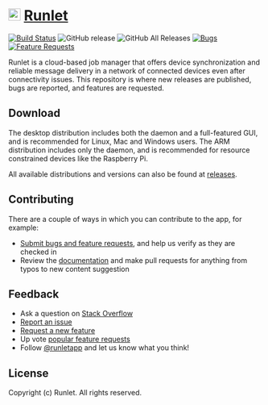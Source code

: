 # <a href="https://runlet.app" target="_blank" rel="noopener noreferrer"><img width="24" src="https://avatars3.githubusercontent.com/u/46654969?s=200&v=4" alt="Runlet logo"></a> [Runlet](https://runlet.app)

[![Build Status](https://dev.azure.com/runletapp/runlet/_apis/build/status/GustavoKatel.runletapp?branchName=master)](https://dev.azure.com/runletapp/runlet/_build/latest?definitionId=2&branchName=master)
![GitHub release](https://img.shields.io/github/release/runletapp/runlet)
![GitHub All Releases](https://img.shields.io/github/downloads/runletapp/runlet/total)
[![Bugs](https://img.shields.io/github/issues/runletapp/runlet/bug.svg)](https://github.com/runletapp/runlet/issues?utf8=✓&q=is%3Aissue+is%3Aopen+label%3Abug)
[![Feature Requests](https://img.shields.io/github/issues/runletapp/runlet/feature-request.svg)](https://github.com/runletapp/runlet/issues?q=is%3Aopen+is%3Aissue+label%3Afeature-request+sort%3Areactions-%2B1-desc)

Runlet is a cloud-based job manager that offers device synchronization and reliable message delivery in a network of connected devices even after connectivity issues. This repository is where new releases are published, bugs are reported, and features are requested. 

## Download

The desktop distribution includes both the daemon and a full-featured GUI, and is recommended for Linux, Mac and Windows users. The ARM distribution includes only the daemon, and is recommended for resource constrained devices like the Raspberry Pi.

All available distributions and versions can also be found at [releases](https://github.com/runletapp/runlet/releases).

## Contributing

There are a couple of ways in which you can contribute to the app, for example:

* [Submit bugs and feature requests](https://github.com/runletapp/runlet/issues), and help us verify as they are checked in
* Review the [documentation](https://runlet.gitbook.io) and make pull requests for anything from typos to new content suggestion

## Feedback

* Ask a question on [Stack Overflow](https://stackoverflow.com/questions/tagged/runlet)
* [Report an issue](https://github.com/runletapp/runlet/issues)
* [Request a new feature](CONTRIBUTING.md)
* Up vote [popular feature requests](https://github.com/runletapp/runlet/issues?q=is%3Aopen+is%3Aissue+label%3Afeature-request+sort%3Areactions-%2B1-desc)
* Follow [@runletapp](https://twitter.com/runletapp) and let us know what you think!

## License

Copyright (c) Runlet. All rights reserved.